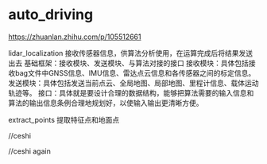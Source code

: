 # auto_driving
https://zhuanlan.zhihu.com/p/105512661

lidar_localization
接收传感器信息，供算法分析使用，在运算完成后将结果发送出去
基础框架：接收模块、发送模块、与算法对接的接口
接收模块：具体包括接收bag文件中GNSS信息、IMU信息、雷达点云信息和各传感器之间的标定信息。
发送模块：具体包括发送当前点云、全局地图、局部地图、里程计信息、载体运动轨迹等。
接口：具体就是要设计合理的数据结构，能够把算法需要的输入信息和算法的输出信息条例合理地规划好，以使输入输出更清晰方便。

extract_points
提取特征点和地面点

//ceshi

//ceshi again
